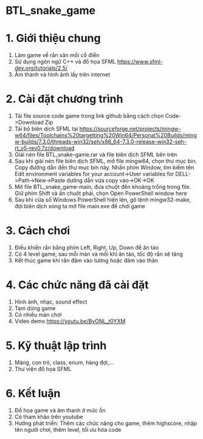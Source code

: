 # BTL_snake_game
# 1. Giới thiệu chung
1. Làm game về rắn săn mồi cổ điển
2. Sử dụng ngôn ngữ C++ và đồ họa SFML https://www.sfml-dev.org/tutorials/2.5/
3. Âm thanh và hình ảnh lấy trên internet
# 2. Cài đặt chương trình
1. Tải file source code game trong link github bằng cách chọn Code->Download Zip
2. Tải bộ biên dịch SFML tại https://sourceforge.net/projects/mingw-w64/files/Toolchains%20targetting%20Win64/Personal%20Builds/mingw-builds/7.3.0/threads-win32/seh/x86_64-7.3.0-release-win32-seh-rt_v5-rev0.7z/download
3. Giải nén file BTL_snake-game.rar và file biên dịch SFML bên trên
4. Sau khi giải nén file biên dịch SFML, mở file mingw64, chọn thư mục bin. Copy đường dẫn đến thư mục bin này. Nhấn phím Window, tìm kiếm tên Edit environment variables for your account->User variables for DELL->Path->New->Paste dường dẫn vừa copy vào->OK->OK
5. Mở file BTL_snake_game-main, đưa chuột đến khoảng trống trong file. Giữ phím Shift và ấn chuột phải, chọn Open PowerShell window here
6. Sau khi cửa sổ Windows PowerShell hiện lên, gõ lệnh mingw32-make, đợi biên dịch xong ta mở file main.exe để chơi game

# 3. Cách chơi
1. Điều khiển rắn bằng phím Left, Right, Up, Down để ăn táo
2. Có 4 level game, sau mỗi màn và mỗi khi ăn táo, tốc độ rắn sẽ tăng
3. Kết thúc game khi rắn đâm vào tường hoặc đâm vào thân
# 4. Các chức năng đã cài đặt
1. Hình ảnh, nhạc, sound effect
2. Tạm dừng game
3. Có nhiều màn chơi
4. Video demo https://youtu.be/ByONL_t0YXM
# 5. Kỹ thuật lập trình
1. Mảng, con trỏ, class, enum, hàng đợi,...
2. Thư viện đồ họa SFML
# 6. Kết luận
1. Đồ họa game và âm thanh ở mức ổn
2. Có tham khảo trên youtube
3. Hướng phát triển: Thêm các chức năng cho game, thêm highscore, nhập tên người chơi, thêm level, tối ưu hóa code

